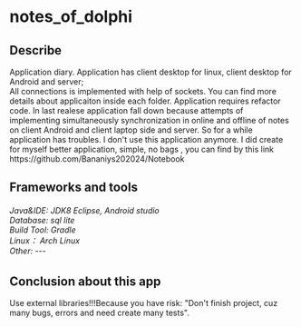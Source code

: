 # notes_of_dolphi

<h2>Describe</h2>
 Application diary. Application has client desktop for linux, client desktop for Android and server;<br>
 All connections is implemented with help of sockets. You can find more details about applicaiton inside each folder.
 Application requires refactor code. In last realese application fall down because attempts of implementing simultaneously synchronization in online and offline of notes on client Android and client laptop side and server. So for a while application has 
 troubles. I don't use this application anymore. I did create for myself better application, simple, no bags , you can find by this link https://github.com/Bananiys202024/Notebook

<h2>Frameworks and tools</h2>

<h6>
    Java&IDE: JDK8 Eclipse, Android studio<br>
    Database: sql lite <br>
    Build Tool: Gradle<br>
    Linux： Arch Linux<br>
    Other: ---<br>
</h6>


<h2>Conclusion about this app</h2>
      Use external libraries!!!Because you have risk: "Don't finish project, cuz many bugs, errors and need create many tests".
